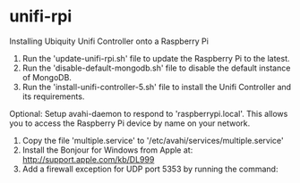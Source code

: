 # unifi-rpi
Installing Ubiquity Unifi Controller onto a Raspberry Pi

1. Run the 'update-unifi-rpi.sh' file to update the Raspberry Pi to the latest.
2. Run the 'disable-default-mongodb.sh' file to disable the default instance of MongoDB.
3. Run the 'install-unifi-controller-5.sh' file to install the Unifi Controller and its requirements.

Optional:
Setup avahi-daemon to respond to 'raspberrypi.local'.  This allows you to access the Raspberry Pi device by name on your network.

1. Copy the file 'multiple.service' to '/etc/avahi/services/multiple.service'
2. Install the Bonjour for Windows from Apple at: http://support.apple.com/kb/DL999
3. Add a firewall exception for UDP port 5353 by running the command: 

